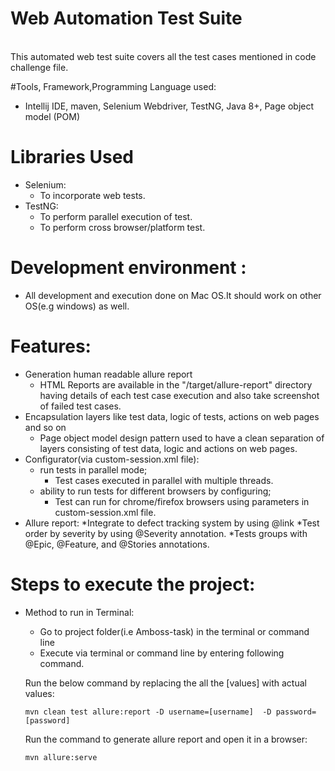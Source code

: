 # Web Automation Test Suite

<br/>This automated web test suite covers all the test cases mentioned in code challenge file.

#Tools, Framework,Programming Language used: 
   * Intellij IDE, maven, Selenium Webdriver, TestNG, Java 8+, Page object model (POM)
   
# Libraries Used
* Selenium:
    * To incorporate web tests.
* TestNG:
    * To perform parallel execution of test.
    * To perform cross browser/platform test.

# Development environment : 
   * All development and execution done on Mac OS.It should work on other OS(e.g windows) as well. 
 
# Features:
* Generation human readable allure report
    - HTML Reports are available in the "/target/allure-report" directory having details of each test case execution 
    and also take screenshot of failed test cases.
* Encapsulation layers like test data, logic of tests, actions on web pages and so on
    - Page object model design pattern used to have a clean separation of layers consisting of test data, logic
    and actions on web pages.
* Configurator(via custom-session.xml file):
  * run tests in parallel mode;
    - Test cases executed in parallel with multiple threads.
  * ability to run tests for different browsers by configuring;
    - Test can run for chrome/firefox browsers using parameters in custom-session.xml file.
* Allure report: 
  *Integrate to defect tracking system by using @link
  *Test order by severity by using @Severity annotation.
  *Tests groups with @Epic, @Feature, and @Stories annotations.

# Steps to execute the project:
* Method to run in Terminal:
    * Go to project folder(i.e Amboss-task) in the terminal or command line
    * Execute via terminal or command line by entering following command.
    
    Run the below command by replacing the all the [values] with actual values:
    ```
    mvn clean test allure:report -D username=[username]  -D password=[password]
    ``` 
    Run the command to generate allure report and open it in a browser: 
    ```bash
    mvn allure:serve
    ```
  